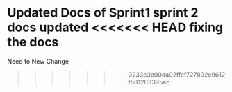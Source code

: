 Updated Docs of Sprint1
sprint 2 docs updated
<<<<<<< HEAD
fixing the docs
=======
Need to New Change
>>>>>>> 0233e3c00da02ffcf727892c9612f581203395ac

